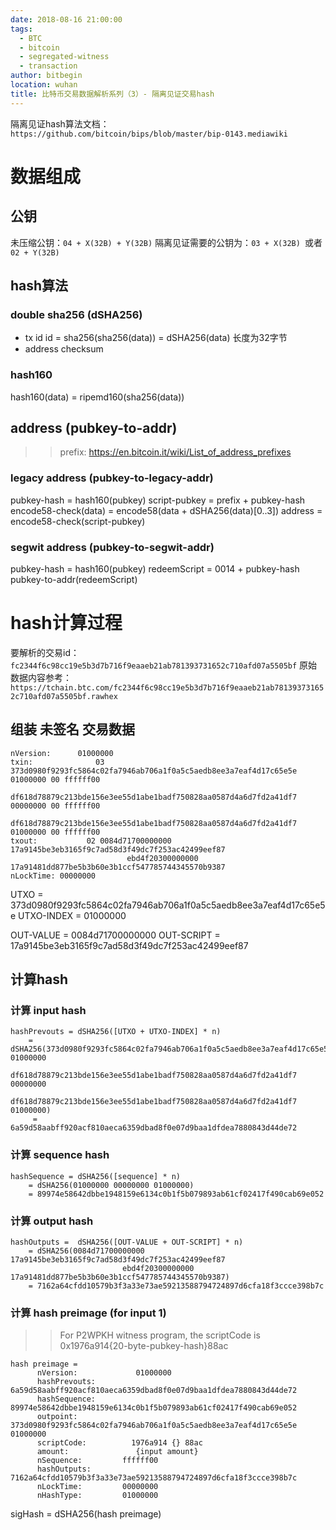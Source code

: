 ```yaml
---
date: 2018-08-16 21:00:00
tags: 
  - BTC
  - bitcoin
  - segregated-witness
  - transaction
author: bitbegin
location: wuhan
title: 比特币交易数据解析系列（3）- 隔离见证交易hash
---
```


隔离见证hash算法文档： `https://github.com/bitcoin/bips/blob/master/bip-0143.mediawiki`

# 数据组成

## 公钥

未压缩公钥：`04 + X(32B) + Y(32B)`
隔离见证需要的公钥为：`03 + X(32B) `或者 `02 + Y(32B)`

## hash算法

### double sha256 (dSHA256)

* tx id
id = sha256(sha256(data)) = dSHA256(data)
长度为32字节
* address checksum

### hash160

hash160(data) = ripemd160(sha256(data))

## address (pubkey-to-addr)

>> prefix: https://en.bitcoin.it/wiki/List_of_address_prefixes

### legacy address (pubkey-to-legacy-addr)

pubkey-hash = hash160(pubkey)
script-pubkey = prefix + pubkey-hash
encode58-check(data) = encode58(data + dSHA256(data)[0..3])
address = encode58-check(script-pubkey)

### segwit address (pubkey-to-segwit-addr)

pubkey-hash = hash160(pubkey)
redeemScript = 0014 + pubkey-hash
pubkey-to-addr(redeemScript)

# hash计算过程

要解析的交易id： `fc2344f6c98cc19e5b3d7b716f9eaaeb21ab781393731652c710afd07a5505bf`
原始数据内容参考：
`https://tchain.btc.com/fc2344f6c98cc19e5b3d7b716f9eaaeb21ab781393731652c710afd07a5505bf.rawhex`

## 组装 未签名 交易数据

```
nVersion:      01000000
txin:              03 373d0980f9293fc5864c02fa7946ab706a1f0a5c5aedb8ee3a7eaf4d17c65e5e 01000000 00 ffffff00
                          df618d78879c213bde156e3ee55d1abe1badf750828aa0587d4a6d7fd2a41df7 00000000 00 ffffff00
                          df618d78879c213bde156e3ee55d1abe1badf750828aa0587d4a6d7fd2a41df7 01000000 00 ffffff00
txout:           02 0084d71700000000 17a9145be3eb3165f9c7ad58d3f49dc7f253ac42499eef87
                          ebd4f20300000000 17a91481dd877be5b3b60e3b1ccf547785744345570b9387
nLockTime: 00000000
```
UTXO = 373d0980f9293fc5864c02fa7946ab706a1f0a5c5aedb8ee3a7eaf4d17c65e5e
UTXO-INDEX = 01000000

OUT-VALUE = 0084d71700000000
OUT-SCRIPT = 17a9145be3eb3165f9c7ad58d3f49dc7f253ac42499eef87

## 计算hash

### 计算 input hash

```
hashPrevouts = dSHA256([UTXO + UTXO-INDEX] * n)
    = dSHA256(373d0980f9293fc5864c02fa7946ab706a1f0a5c5aedb8ee3a7eaf4d17c65e5e 01000000 
                     df618d78879c213bde156e3ee55d1abe1badf750828aa0587d4a6d7fd2a41df7 00000000
                     df618d78879c213bde156e3ee55d1abe1badf750828aa0587d4a6d7fd2a41df7  01000000)
     = 6a59d58aabff920acf810aeca6359dbad8f0e07d9baa1dfdea7880843d44de72
```

### 计算 sequence hash

```
hashSequence = dSHA256([sequence] * n)
    = dSHA256(01000000 00000000 01000000)
    = 89974e58642dbbe1948159e6134c0b1f5b079893ab61cf02417f490cab69e052
```

### 计算 output hash

```
hashOutputs =  dSHA256([OUT-VALUE + OUT-SCRIPT] * n)
    = dSHA256(0084d71700000000 17a9145be3eb3165f9c7ad58d3f49dc7f253ac42499eef87
                         ebd4f20300000000 17a91481dd877be5b3b60e3b1ccf547785744345570b9387)
    = 7162a64cfdd10579b3f3a33e73ae59213588794724897d6cfa18f3ccce398b7c
```

### 计算 hash preimage (for input 1)

>> For P2WPKH witness program, the scriptCode is 0x1976a914{20-byte-pubkey-hash}88ac

```
hash preimage = 
      nVersion:             01000000
      hashPrevouts:     6a59d58aabff920acf810aeca6359dbad8f0e07d9baa1dfdea7880843d44de72
      hashSequence:   89974e58642dbbe1948159e6134c0b1f5b079893ab61cf02417f490cab69e052
      outpoint:             373d0980f9293fc5864c02fa7946ab706a1f0a5c5aedb8ee3a7eaf4d17c65e5e 01000000
      scriptCode:          1976a914 {} 88ac
      amount:               {input amount}
      nSequence:         ffffff00
      hashOutputs:      7162a64cfdd10579b3f3a33e73ae59213588794724897d6cfa18f3ccce398b7c
      nLockTime:         00000000
      nHashType:         01000000
```
sigHash = dSHA256(hash preimage)


